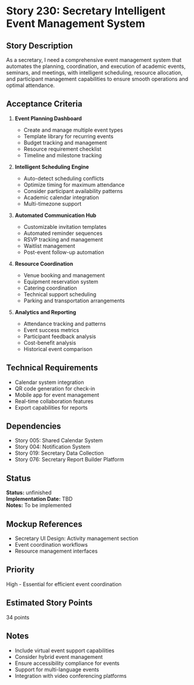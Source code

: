 # Story 230: Secretary Intelligent Event Management System

## Story Description
As a secretary, I need a comprehensive event management system that automates the planning, coordination, and execution of academic events, seminars, and meetings, with intelligent scheduling, resource allocation, and participant management capabilities to ensure smooth operations and optimal attendance.

## Acceptance Criteria
1. **Event Planning Dashboard**
   - Create and manage multiple event types
   - Template library for recurring events
   - Budget tracking and management
   - Resource requirement checklist
   - Timeline and milestone tracking

2. **Intelligent Scheduling Engine**
   - Auto-detect scheduling conflicts
   - Optimize timing for maximum attendance
   - Consider participant availability patterns
   - Academic calendar integration
   - Multi-timezone support

3. **Automated Communication Hub**
   - Customizable invitation templates
   - Automated reminder sequences
   - RSVP tracking and management
   - Waitlist management
   - Post-event follow-up automation

4. **Resource Coordination**
   - Venue booking and management
   - Equipment reservation system
   - Catering coordination
   - Technical support scheduling
   - Parking and transportation arrangements

5. **Analytics and Reporting**
   - Attendance tracking and patterns
   - Event success metrics
   - Participant feedback analysis
   - Cost-benefit analysis
   - Historical event comparison

## Technical Requirements
- Calendar system integration
- QR code generation for check-in
- Mobile app for event management
- Real-time collaboration features
- Export capabilities for reports

## Dependencies
- Story 005: Shared Calendar System
- Story 004: Notification System
- Story 019: Secretary Data Collection
- Story 076: Secretary Report Builder Platform


## Status
**Status:** unfinished  
**Implementation Date:** TBD  
**Notes:** To be implemented
## Mockup References
- Secretary UI Design: Activity management section
- Event coordination workflows
- Resource management interfaces

## Priority
High - Essential for efficient event coordination

## Estimated Story Points
34 points

## Notes
- Include virtual event support capabilities
- Consider hybrid event management
- Ensure accessibility compliance for events
- Support for multi-language events
- Integration with video conferencing platforms
